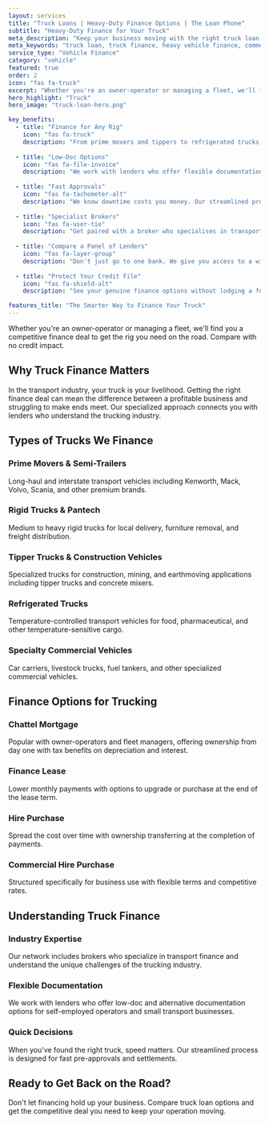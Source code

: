```yaml
---
layout: services
title: "Truck Loans | Heavy-Duty Finance Options | The Loan Phone"
subtitle: "Heavy-Duty Finance for Your Truck"
meta_description: "Keep your business moving with the right truck loan. We compare heavy-duty finance options from a huge panel of lenders for prime movers, tippers, and more."
meta_keywords: "truck loan, truck finance, heavy vehicle finance, commercial truck loan"
service_type: "Vehicle Finance"
category: "vehicle"
featured: true
order: 2
icon: "fas fa-truck"
excerpt: "Whether you're an owner-operator or managing a fleet, we'll find you a competitive finance deal to get the rig you need on the road. Compare with no credit impact."
hero_highlight: "Truck"
hero_image: "truck-loan-hero.png"

key_benefits:
  - title: "Finance for Any Rig"
    icon: "fas fa-truck"
    description: "From prime movers and tippers to refrigerated trucks, we connect you with lenders who understand the value and specifics of heavy vehicles."
    
  - title: "Low-Doc Options"
    icon: "fas fa-file-invoice"
    description: "We work with lenders who offer flexible documentation options for ABN holders and self-employed operators, making the application process smoother."
    
  - title: "Fast Approvals"
    icon: "fas fa-tachometer-alt"
    description: "We know downtime costs you money. Our streamlined process is designed to get you a fast pre-approval so you can secure your asset quickly."
    
  - title: "Specialist Brokers"
    icon: "fas fa-user-tie"
    description: "Get paired with a broker who specialises in transport and heavy vehicle finance. They know the market and can structure a deal that suits your business cash flow."
    
  - title: "Compare a Panel of Lenders"
    icon: "fas fa-layer-group"
    description: "Don't just go to one bank. We give you access to a wide range of lenders, including non-bank specialists, to ensure you get a competitive rate and term."
    
  - title: "Protect Your Credit File"
    icon: "fas fa-shield-alt"
    description: "See your genuine finance options without lodging a formal application. Our technology performs a soft check that won't impact your credit score."

features_title: "The Smarter Way to Finance Your Truck"
---
```


Whether you're an owner-operator or managing a fleet, we'll find you a competitive finance deal to get the rig you need on the road. Compare with no credit impact.

## Why Truck Finance Matters

In the transport industry, your truck is your livelihood. Getting the right finance deal can mean the difference between a profitable business and struggling to make ends meet. Our specialized approach connects you with lenders who understand the trucking industry.

## Types of Trucks We Finance

### Prime Movers & Semi-Trailers
Long-haul and interstate transport vehicles including Kenworth, Mack, Volvo, Scania, and other premium brands.

### Rigid Trucks & Pantech
Medium to heavy rigid trucks for local delivery, furniture removal, and freight distribution.

### Tipper Trucks & Construction Vehicles
Specialized trucks for construction, mining, and earthmoving applications including tipper trucks and concrete mixers.

### Refrigerated Trucks
Temperature-controlled transport vehicles for food, pharmaceutical, and other temperature-sensitive cargo.

### Specialty Commercial Vehicles
Car carriers, livestock trucks, fuel tankers, and other specialized commercial vehicles.

## Finance Options for Trucking

### Chattel Mortgage
Popular with owner-operators and fleet managers, offering ownership from day one with tax benefits on depreciation and interest.

### Finance Lease
Lower monthly payments with options to upgrade or purchase at the end of the lease term.

### Hire Purchase
Spread the cost over time with ownership transferring at the completion of payments.

### Commercial Hire Purchase
Structured specifically for business use with flexible terms and competitive rates.

## Understanding Truck Finance

### Industry Expertise
Our network includes brokers who specialize in transport finance and understand the unique challenges of the trucking industry.

### Flexible Documentation
We work with lenders who offer low-doc and alternative documentation options for self-employed operators and small transport businesses.

### Quick Decisions
When you've found the right truck, speed matters. Our streamlined process is designed for fast pre-approvals and settlements.

## Ready to Get Back on the Road?

Don't let financing hold up your business. Compare truck loan options and get the competitive deal you need to keep your operation moving.